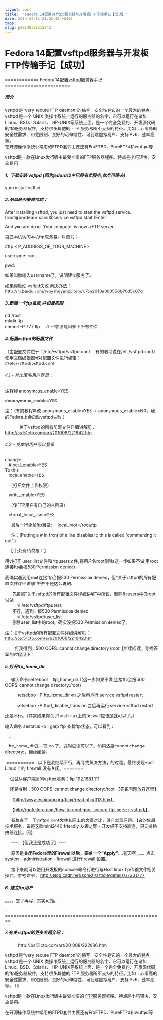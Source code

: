 ```yaml
---
layout: post
title:  "Fedora 14配置vsftpd服务器与开发板FTP传输手记【成功】"
date: 2014-05-22 21:52:42 +0800
tags: 
slug: p20140522215242
---
```


# Fedora 14配置vsftpd服务器与开发板FTP传输手记【成功】





============ Fedora 14配置[vsftpd](https://so.csdn.net/so/search?q=vsftpd&spm=1001.2101.3001.7020)服务器手记 =======================


##### 简介



vsftpd 是“very secure FTP daemon”的缩写，安全性是它的一个最大的特点。vsftpd 是一个 UNIX 类操作系统上运行的服务器的名字，它可以运行在诸如 Linux、BSD、Solaris、 HP-UNIX等系统上面，是一个完全免费的、开发源代码的ftp服务器软件，支持很多其他的 FTP 服务器所不支持的特征。比如：非常高的安全性需求、带宽限制、良好的可伸缩性、可创建虚拟用户、支持IPv6、速率高等。  
 在开源操作系统中常用的FTPD套件主要还有ProFTPD、PureFTPd和wuftpd等


vsftpd是一款在Linux发行版中最受推崇的FTP服务器程序。特点是小巧轻快，安全易用。


##### 1.  下载安装 vsftpd (因为fedora12中已经有此服务,此步可略去)


yum install vsftpd


##### 2.测试是否安装完成：



After installing vsftpd, you just need to start the vsftpd service.  
 [root@bordeaux saini]$  service vsftpd start [Enter]


And you are done. Your computer is now a FTP server.  
  

自己本机访问本机ftp服务器，以测试： 
  

#ftp <IP\_ADDRESS\_OF\_YOUR\_MACHINE> 
  

username: 
root
  

pwd: 
  

如果叫你输入username了，说明建立服务了。 
  

如果你启动 vsftpd失败 解决办法： 
<http://hi.baidu.com/wuyaheyanzi/item/c7ca2913a0b3556b70d5e87d>
  

  

  

##### 3.新建一个ftp目录,并设置权限



cd /root  
 mkdir ftp  
 chmod -R 777 ftp     // -R意思是目录下所有文件 
  

  

  

##### 4.配置vsftpd的配置文件


（主配置文件位于：/etc/vsftpd/vsftpd.conf， 有的教程说在/etc/vsftpd.conf）  
 使用文档编辑器vi对配置文件进行编辑：  
 #/etc/vsftpd/vsftpd.conf



  

  


###### 4.1 - 禁止匿名用户登录：


注释掉 
anonymous\_enable=YES
  


#anonymous\_enable=YES 
  

注：（有的教程叫改 anonymous\_enable=YES -> anonymous\_enable=NO，我的Fedora上会启动vsftpd失败 ） 
  

            关于vsftpd的所有配置文件详细讲解见： 
<http://os.51cto.com/art/201008/221842.htm>
  


###### 4.2 - 使本地用户可以登录



change:  
    #local\_enable=YES  
 To this:  
    local\_enable=YES
  


  

   （打开文件上传权限） 
  


   write\_enable=YES
  


  

   （使FTP用户有自己的主目录） 
  


   chroot\_local\_user=YES
  

  
      最后一行添加ftp目录:     
local\_root=/root/ftp
  


  
      注：(Putting a # in front of a line disables it; this is called “commenting it out”.) 
  

  

  

   【 
此处有待商榷：】 
  

用vi打开 
user\_list文件和 
ftpusers文件,将用户名root删除(这一步如果不做,用root连接ftp会报530 Permission denied) 
  

我确实遇到用root连接ftp会报530 Permission denied，但“关于vsftpd的所有配置文件详细讲解”中并不是这么说的。 
  


  


      先按照“关于vsftpd的所有配置文件详细讲解”中所说，删除ftpusers中的root试试  
           vi /etc/vsftpd/ftpusers  
       不行，遇到：报530 Permission denied  
           vi /etc/vsftpd/user\_list  
       删除user\_list中的root，确实没报530 Permission denied了。
  


  


注：关于vsftpd的所有配置文件详细讲解见：
<http://os.51cto.com/art/201008/221842.htm>
  

  
         
但我得到：500 OOPS: cannot change directory:/root【继续阅读，寻找答案的过程见下：】 
  

  

  

##### 5.打开ftp\_home\_dir


     输入命令setsebool    ftp\_home\_dir 1(这一步如果不做,连接ftp会报500 OOPS: cannot change directory:/root)

           setsebool -P ftp\_home\_dir on 之后再运行 service vsftpd restart 
  
           setsebool -P ftpd\_disable\_trans on 之后再运行 service vsftpd restart 
  

还是不行。（其实如果你关了host linux上的firewall应该是就可以了。） 
  
 输入命令 sestatus -b | grep ftp 查看ftp状态，可以看到： 
  


   ...
  


   ftp\_home\_dir这一项 on 了。这时应该可以了。如果还是cannot change directory:，继续阅读。


  
 



 ==========   以下是我继续不行，再寻找解决方法，的过程。最终发现Host Linux 上的 firewall 没有关闭。=======


    试试从客户端访问vsftpd服务：ftp 192.168.1.111 
  

    还是得到：500 OOPS: cannot change directory:/root 【先把问题放在这里】 
  

    【http://www.esojourn.org/blog/read.php/313.htm】 
  

    【http://gofedora.com/how-to-configure-secure-ftp-server-vsftpd/】 
  

     我检查了一下vsftpd.conf文件和网上的文章对比，没有发现问题。【咨询售后技术服务，说是这款mini2440 friendly 友善之臂 - 开发板不支持直连，只支持路由器连接。囧】 
  

     ---- 【但我还是成功了】----


     原因是**关闭Fedora里的Firewall以后，要点一个“Apply”**....苍天啊。。。。点击system - administration - firewall 进行firewall 设置。

      接下来就可以使用开发板的console命令行进行与Host linux ftp传输文件相关操作，参考命令： 
<http://blog.csdn.net/sonictl/article/details/27231777>
  

##### 6. 建立ftp用户


。。。。空了再写，其实可搜。


  
 


-========================================================


  
 


  
 


##### 7.有关vsftpd的更多专题介绍：


           <http://os.51cto.com/art/201008/222036.htm>



 vsftpd 是“very secure FTP daemon”的缩写，安全性是它的一个最大的特点。vsftpd 是一个 UNIX 类操作系统上运行的服务器的名字，它可以运行在诸如 Linux、BSD、Solaris、 HP-UNIX等系统上面，是一个完全免费的、开发源代码的ftp服务器软件，支持很多其他的 FTP 服务器所不支持的特征。比如：非常高的安全性需求、带宽限制、良好的可伸缩性、可创建虚拟用户、支持IPv6、速率高等。 
 [1]



 vsftpd是一款在Linux发行版中最受推崇的 
 [FTP服务器](http://baike.baidu.com/view/106754.htm)程序。特点是小巧轻快，安全易用。 


 在开源操作系统中常用的FTPD套件主要还有ProFTPD、PureFTPd和wuftpd等 



